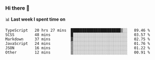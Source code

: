 ### Hi there 👋

<!--
**DBvc/DBvc** is a ✨ _special_ ✨ repository because its `README.md` (this file) appears on your GitHub profile.

Here are some ideas to get you started:

- 🔭 I’m currently working on ...
- 🌱 I’m currently learning ...
- 👯 I’m looking to collaborate on ...
- 🤔 I’m looking for help with ...
- 💬 Ask me about ...
- 📫 How to reach me: ...
- 😄 Pronouns: ...
- ⚡ Fun fact: ...
-->

📊 **Last week I spent time on**
<!--START_SECTION:waka-->

```text
TypeScript   20 hrs 27 mins  ██████████████████████▒░░   89.46 %
SCSS         48 mins         █░░░░░░░░░░░░░░░░░░░░░░░░   03.57 %
Markdown     37 mins         ▓░░░░░░░░░░░░░░░░░░░░░░░░   02.75 %
JavaScript   24 mins         ▒░░░░░░░░░░░░░░░░░░░░░░░░   01.76 %
JSON         16 mins         ▒░░░░░░░░░░░░░░░░░░░░░░░░   01.22 %
Other        12 mins         ▒░░░░░░░░░░░░░░░░░░░░░░░░   00.91 %
```

<!--END_SECTION:waka-->

